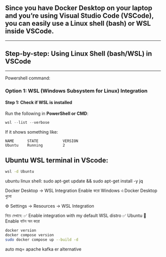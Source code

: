 

## Since you have **Docker Desktop** on your laptop and you’re using **Visual Studio Code (VSCode)**, you can easily use a **Linux shell (bash)** or **WSL** inside VSCode.

---

## Step-by-step: Using Linux Shell (bash/WSL) in VSCode

---

Powershell command: 
### Option 1: WSL (Windows Subsystem for Linux) Integration

#### Step 1: Check if WSL is installed

Run the following in **PowerShell or CMD**:

```powershell
wsl --list --verbose
```

If it shows something like:

```
NAME      STATE           VERSION
Ubuntu    Running         2
```

## Ubuntu WSL terminal in VScode: 

```bash
wsl -d Ubuntu
```

ubuntu linux shell: 
sudo apt-get update && sudo apt-get install -y jq

Docker Desktop → WSL Integration Enable করো
Windows এ Docker Desktop খুলো

⚙️ Settings → Resources → WSL Integration

নিচে দেখাবে:
✅ Enable integration with my default WSL distro
✅ Ubuntu
🔁 Enable বাটন অন করো

```bash
docker version
docker compose version
sudo docker compose up --build -d

```





auto mq= apache kafka er alternative